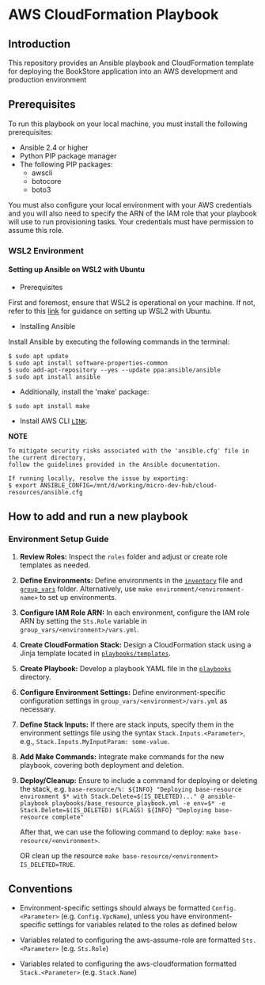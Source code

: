 # AWS CloudFormation Playbook

## Introduction

This repository provides an Ansible playbook and CloudFormation template for deploying the BookStore application into an AWS development and production environment
## Prerequisites

To run this playbook on your local machine, you must install the following prerequisites:

- Ansible 2.4 or higher
- Python PIP package manager
- The following PIP packages:
    - awscli
    - botocore
    - boto3

You must also configure your local environment with your AWS credentials and you will also need to specify
the ARN of the IAM role that your playbook will use to run provisioning tasks.
Your credentials must have permission to assume this role.

### WSL2 Environment
#### Setting up Ansible on WSL2 with Ubuntu

- Prerequisites

First and foremost, ensure that WSL2 is operational on your machine. If not, refer to this [link](<https://www.notion.so/Setup-WSL-on-Window-5b16441ea01a4d75b5953ea79fd05ca1?pvs=4>) for guidance on setting up WSL2 with Ubuntu.

- Installing Ansible

Install Ansible by executing the following commands in the terminal:

```shell
$ sudo apt update
$ sudo apt install software-properties-common
$ sudo add-apt-repository --yes --update ppa:ansible/ansible
$ sudo apt install ansible
```
- Additionally, install the 'make' package:

```shell
$ sudo apt install make
```

- Install AWS CLI [`LINK`](https://docs.aws.amazon.com/cli/latest/userguide/getting-started-install.html).

**NOTE**
```
To mitigate security risks associated with the 'ansible.cfg' file in the current directory,
follow the guidelines provided in the Ansible documentation.

If running locally, resolve the issue by exporting:
$ export ANSIBLE_CONFIG=/mnt/d/working/micro-dev-hub/cloud-resources/ansible.cfg
```

## How to add and run a new playbook

### Environment Setup Guide

1. **Review Roles:** Inspect the `roles` folder and adjust or create role templates as needed.
2. **Define Environments:** Define environments in the [`inventory`](./playbooks/inventory) file and [`group_vars`](./playbooks/group_vars) folder. Alternatively, use `make environment/<environment-name>` to set up environments.
3. **Configure IAM Role ARN:** In each environment, configure the IAM role ARN by setting the `Sts.Role` variable in `group_vars/<environment>/vars.yml`.
4. **Create CloudFormation Stack:** Design a CloudFormation stack using a Jinja template located in [`playbooks/templates`](./playbooks/templates).
5. **Create Playbook:** Develop a playbook YAML file in the [`playbooks`](./playbooks) directory.
6. **Configure Environment Settings:** Define environment-specific configuration settings in `group_vars/<environment>/vars.yml` as necessary.
7. **Define Stack Inputs:** If there are stack inputs, specify them in the environment settings file using the syntax `Stack.Inputs.<Parameter>`, e.g., `Stack.Inputs.MyInputParam: some-value`.
8. **Add Make Commands:** Integrate make commands for the new playbook, covering both deployment and deletion.
9. **Deploy/Cleanup:** Ensure to include a command for deploying or deleting the stack, e.g.
     `base-resource/%:
	${INFO} "Deploying base-resource environment $* with Stack.Delete=$(IS_DELETED)..."
	@ ansible-playbook playbooks/base_resource_playbook.yml -e env=$* -e Stack.Delete=$(IS_DELETED) $(FLAGS)
	${INFO} "Deploying base-resource complete"`

   After that, we can use the following command to deploy: `make base-resource/<environment>`.

   OR clean up the resource `make base-resource/<environment> IS_DELETED=TRUE`.

## Conventions

- Environment-specific settings should always be formatted `Config.<Parameter>` (e.g. `Config.VpcName`),
unless you have environment-specific settings for variables related to the roles as defined below

- Variables related to configuring the aws-assume-role are formatted `Sts.<Parameter>` (e.g. `Sts.Role`)

- Variables related to configuring the aws-cloudformation formatted `Stack.<Parameter>` (e.g. `Stack.Name`)

